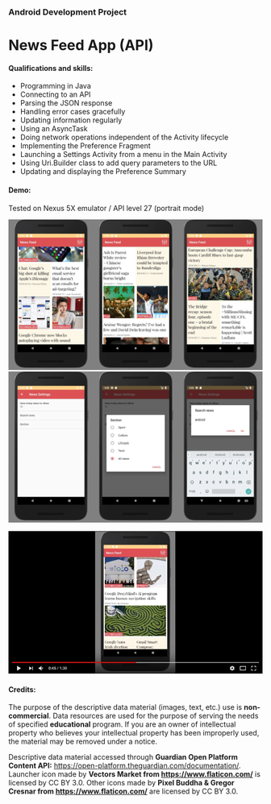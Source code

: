 ### Android Development Project
# News Feed App (API)

#### Qualifications and skills:
- Programming in Java
- Connecting to an API
- Parsing the JSON response
- Handling error cases gracefully
- Updating information regularly
- Using an AsyncTask
- Doing network operations independent of the Activity lifecycle
- Implementing the Preference Fragment
- Launching a Settings Activity from a menu in the Main Activity
- Using Uri.Builder class to add query parameters to the URL
- Updating and displaying the Preference Summary

#### Demo:

Tested on Nexus 5X emulator / API level 27 (portrait mode) <br>

![image](https://github.com/evanca/ABND_P6-P7_News-Feed/blob/master/2018-05-12-Android%20Emulator%20-%20Nexus_5X_API_P_5554-A.jpg)
![image](https://github.com/evanca/ABND_P6-P7_News-Feed/blob/master/2018-05-12-Android%20Emulator%20-%20Nexus_5X_API_P_5554-B.jpg)

[![YouTube](https://github.com/evanca/ABND_P6-P7_News-Feed/blob/master/2018-05-14-ABND%20P7%20News%20Feed%20Stage%20II%20Demo%20-%20YouTube.jpg)](https://www.youtube.com/watch?v=oPbPPzfD5g8)

#### Credits:

The purpose of the descriptive data material (images, text, etc.) use is **non-commercial**. Data resources are used for the purpose of serving the needs of specified **educational** program. If you are an owner of intellectual property who believes your intellectual property has been improperly used, the material may be removed under a notice.

Descriptive data material accessed through **Guardian Open Platform Content API:** https://open-platform.theguardian.com/documentation/.
Launcher icon made by **Vectors Market from https://www.flaticon.com/** is licensed by CC BY 3.0. Other icons made by **Pixel Buddha & Gregor Cresnar from https://www.flaticon.com/** are licensed by CC BY 3.0.

